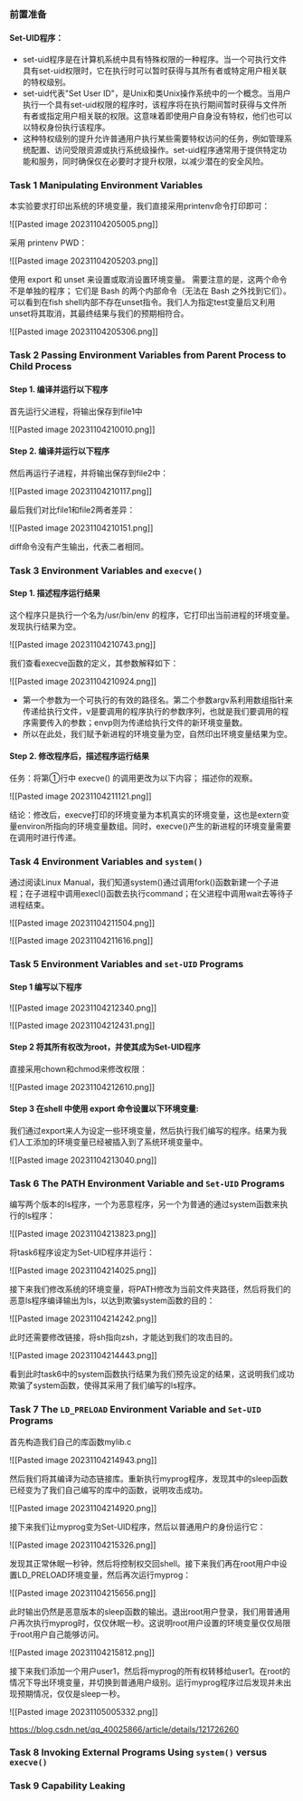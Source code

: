 ### 前置准备

#### Set-UID程序：
- set-uid程序是在计算机系统中具有特殊权限的一种程序。当一个可执行文件具有set-uid权限时，它在执行时可以暂时获得与其所有者或特定用户相关联的特权级别。
- set-uid代表"Set User ID"，是Unix和类Unix操作系统中的一个概念。当用户执行一个具有set-uid权限的程序时，该程序将在执行期间暂时获得与文件所有者或指定用户相关联的权限。这意味着即使用户自身没有特权，他们也可以以特权身份执行该程序。
- 这种特权级别的提升允许普通用户执行某些需要特权访问的任务，例如管理系统配置、访问受限资源或执行系统级操作。set-uid程序通常用于提供特定功能和服务，同时确保仅在必要时才提升权限，以减少潜在的安全风险。

### Task 1 Manipulating Environment Variables

本实验要求打印出系统的环境变量，我们直接采用printenv命令打印即可：

![[Pasted image 20231104205005.png]]

采用 printenv PWD：

![[Pasted image 20231104205203.png]]

使用 export 和 unset 来设置或取消设置环境变量。 需要注意的是，这两个命令不是单独的程序； 它们是 Bash 的两个内部命令（无法在 Bash 之外找到它们）。可以看到在fish shell内部不存在unset指令。我们人为指定test变量后又利用unset将其取消，其最终结果与我们的预期相符合。

![[Pasted image 20231104205306.png]]
### Task 2 Passing Environment Variables from Parent Process to Child Process

#### Step 1. 编译并运行以下程序

首先运行父进程，将输出保存到file1中

![[Pasted image 20231104210010.png]]

#### Step 2. 编译并运行以下程序

然后再运行子进程，并将输出保存到file2中：

![[Pasted image 20231104210117.png]]

最后我们对比file1和file2两者差异：

![[Pasted image 20231104210151.png]]

diff命令没有产生输出，代表二者相同。
### Task 3 Environment Variables and `execve()`

#### Step 1. 描述程序运行结果

这个程序只是执行一个名为/usr/bin/env 的程序，它打印出当前进程的环境变量。发现执行结果为空。

![[Pasted image 20231104210743.png]]

我们查看execve函数的定义，其参数解释如下：

![[Pasted image 20231104210924.png]]

- 第一个参数为一个可执行的有效的路径名。第二个参数argv系利用数组指针来传递给执行文件，v是要调用的程序执行的参数序列，也就是我们要调用的程序需要传入的参数；envp则为传递给执行文件的新环境变量数。
- 所以在此处，我们赋予新进程的环境变量为空，自然印出环境变量结果为空。

#### Step 2. 修改程序后，描述程序运行结果

任务：将第①行中 execve() 的调用更改为以下内容； 描述你的观察。

![[Pasted image 20231104211121.png]]

结论：修改后，execve打印的环境变量为本机真实的环境变量，这也是extern变量environ所指向的环境变量数组。同时，execve()产生的新进程的环境变量需要在调用时进行传递。
### Task 4 Environment Variables and `system()`

通过阅读Linux Manual，我们知道system()通过调用fork()函数新建一个子进程；在子进程中调用execl()函数去执行command；在父进程中调用wait去等待子进程结束。

![[Pasted image 20231104211504.png]]

![[Pasted image 20231104211616.png]]
### Task 5 Environment Variables and `set-UID` Programs

#### Step 1 编写以下程序

![[Pasted image 20231104212340.png]]

![[Pasted image 20231104212431.png]]

#### Step 2 将其所有权改为root，并使其成为Set-UID程序

直接采用chown和chmod来修改权限：

![[Pasted image 20231104212610.png]]

#### Step 3 在shell 中使用 export 命令设置以下环境变量:

我们通过export来人为设定一些环境变量，然后执行我们编写的程序。结果为我们人工添加的环境变量已经被插入到了系统环境变量中。

![[Pasted image 20231104213040.png]]
### Task 6 The PATH Environment Variable and `Set-UID` Programs

编写两个版本的ls程序，一个为恶意程序，另一个为普通的通过system函数来执行的ls程序：

![[Pasted image 20231104213823.png]]

将task6程序设定为Set-UID程序并运行：

![[Pasted image 20231104214025.png]]

接下来我们修改系统的环境变量，将PATH修改为当前文件夹路径，然后将我们的恶意ls程序编译输出为ls，以达到欺骗system函数的目的：

![[Pasted image 20231104214242.png]]

此时还需要修改链接，将sh指向zsh，才能达到我们的攻击目的。

![[Pasted image 20231104214443.png]]

看到此时task6中的system函数执行结果为我们预先设定的结果，这说明我们成功欺骗了system函数，使得其采用了我们编写的ls程序。
### Task 7 The `LD_PRELOAD` Environment Variable and `Set-UID` Programs

首先构造我们自己的库函数mylib.c

![[Pasted image 20231104214943.png]]

然后我们将其编译为动态链接库。重新执行myprog程序，发现其中的sleep函数已经变为了我们自己编写的库中的函数，说明攻击成功。

![[Pasted image 20231104214920.png]]

接下来我们让myprog变为Set-UID程序，然后以普通用户的身份运行它：

![[Pasted image 20231104215326.png]]

发现其正常休眠一秒钟，然后将控制权交回shell。接下来我们再在root用户中设置LD_PRELOAD环境变量，然后再次运行myprog：

![[Pasted image 20231104215656.png]]

此时输出仍然是恶意版本的sleep函数的输出。退出root用户登录，我们用普通用户再次执行myprog时，仅仅休眠一秒。这说明root用户设置的环境变量仅仅局限于root用户自己能够访问。

![[Pasted image 20231104215812.png]]

接下来我们添加一个用户user1，然后将myprog的所有权转移给user1。在root的情况下导出环境变量，并切换到普通用户级别。运行myprog程序过后发现并未出现预期情况，仅仅是sleep一秒。

![[Pasted image 20231105005332.png]]

https://blog.csdn.net/qq_40025866/article/details/121726260




### Task 8 Invoking External Programs Using `system()` versus `execve()`

### Task 9 Capability Leaking